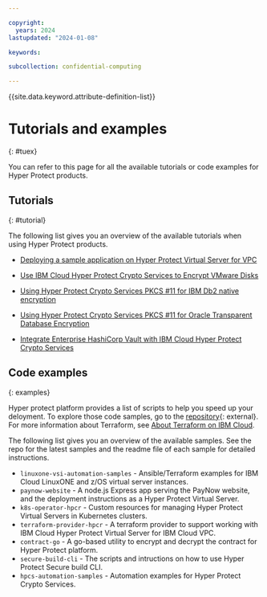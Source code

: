 ```yaml
---

copyright:
  years: 2024
lastupdated: "2024-01-08"

keywords: 

subcollection: confidential-computing

---
```


{{site.data.keyword.attribute-definition-list}}

# Tutorials and examples
{: #tuex}

You can refer to this page for all the available tutorials or code examples for Hyper Protect products.


## Tutorials
{: #tutorial}

The following list gives you an overview of the available tutorials when using Hyper Protect products.

- [Deploying a sample application on Hyper Protect Virtual Server for VPC](https://cloud.ibm.com/docs/vpc?topic=vpc-financial-transaction-confidential-computing-on-hyper-protect-virtual-server-for-vpc)

- [Use IBM Cloud Hyper Protect Crypto Services to Encrypt VMware Disks](https://developer.ibm.com/tutorials/use-hyper-protect-crypto-services-to-encrypt-vmware-disks/)


- [Using Hyper Protect Crypto Services PKCS #11 for IBM Db2 native encryption](https://cloud.ibm.com/docs/hs-crypto?topic=hs-crypto-tutorial-db2-pkcs11)

- [Using Hyper Protect Crypto Services PKCS #11 for Oracle Transparent Database Encryption](https://cloud.ibm.com/docs/hs-crypto?topic=hs-crypto-tutorial-tde-pkcs11)

- [Integrate Enterprise HashiCorp Vault with IBM Cloud Hyper Protect Crypto Services](https://developer.ibm.com/tutorials/integrate-enterprise-vault-ibm-cloud-hyper-protect-crypto-services/)


## Code examples
{: examples}

Hyper protect platform provides a list of scripts to help you speed up your deloyment. To explore those code samples, go to the [repository](https://github.com/ibm-hyper-protect){: external}. For more information about Terraform, see [About Terraform on IBM Cloud](/docs/ibm-cloud-provider-for-terraform?topic=ibm-cloud-provider-for-terraform-about).

The following list gives you an overview of the available samples. See the repo for the latest samples and the readme file of each sample for detailed instructions. 

- `linuxone-vsi-automation-samples` - Ansible/Terraform examples for IBM Cloud LinuxONE and z/OS virtual server instances. 
- `paynow-website` - A node.js Express app serving the PayNow website, and the deployment instructions as a Hyper Protect Virtual Server.
- `k8s-operator-hpcr` - Custom resources for managing Hyper Protect Virtual Servers in Kubernetes clusters.
- `terraform-provider-hpcr` -  A terraform provider to support working with IBM Cloud Hyper Protect Virtual Server for IBM Cloud VPC.
- `contract-go` - A go-based utility to encrypt and decrypt the contract for Hyper Protect platform.
- `secure-build-cli` - The scripts and intructions on how to use Hyper Protect Secure build CLI.
- `hpcs-automation-samples` - Automation examples for Hyper Protect Crypto Services.





